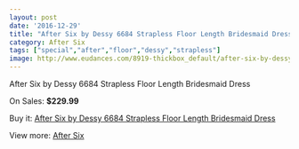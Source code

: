 ```yaml
---
layout: post
date: '2016-12-29'
title: "After Six by Dessy 6684 Strapless Floor Length Bridesmaid Dress"
category: After Six
tags: ["special","after","floor","dessy","strapless"]
image: http://www.eudances.com/8919-thickbox_default/after-six-by-dessy-6684-strapless-floor-length-bridesmaid-dress.jpg
---
```

After Six by Dessy 6684 Strapless Floor Length Bridesmaid Dress

On Sales: **$229.99**
<a href="https://www.eudances.com/en/after-six/3000-after-six-by-dessy-6684-strapless-floor-length-bridesmaid-dress.html"><amp-img layout="responsive" width="600" height="600" src="//www.eudances.com/8919-thickbox_default/after-six-by-dessy-6684-strapless-floor-length-bridesmaid-dress.jpg" alt="After Six by Dessy 6684 Strapless Floor Length Bridesmaid Dress 0" /></a>
<a href="https://www.eudances.com/en/after-six/3000-after-six-by-dessy-6684-strapless-floor-length-bridesmaid-dress.html"><amp-img layout="responsive" width="600" height="600" src="//www.eudances.com/8920-thickbox_default/after-six-by-dessy-6684-strapless-floor-length-bridesmaid-dress.jpg" alt="After Six by Dessy 6684 Strapless Floor Length Bridesmaid Dress 1" /></a>
<a href="https://www.eudances.com/en/after-six/3000-after-six-by-dessy-6684-strapless-floor-length-bridesmaid-dress.html"><amp-img layout="responsive" width="600" height="600" src="//www.eudances.com/8921-thickbox_default/after-six-by-dessy-6684-strapless-floor-length-bridesmaid-dress.jpg" alt="After Six by Dessy 6684 Strapless Floor Length Bridesmaid Dress 2" /></a>
<a href="https://www.eudances.com/en/after-six/3000-after-six-by-dessy-6684-strapless-floor-length-bridesmaid-dress.html"><amp-img layout="responsive" width="600" height="600" src="//www.eudances.com/8922-thickbox_default/after-six-by-dessy-6684-strapless-floor-length-bridesmaid-dress.jpg" alt="After Six by Dessy 6684 Strapless Floor Length Bridesmaid Dress 3" /></a>

Buy it: [After Six by Dessy 6684 Strapless Floor Length Bridesmaid Dress](https://www.eudances.com/en/after-six/3000-after-six-by-dessy-6684-strapless-floor-length-bridesmaid-dress.html "After Six by Dessy 6684 Strapless Floor Length Bridesmaid Dress")

View more: [After Six](https://www.eudances.com/en/50-after-six "After Six")